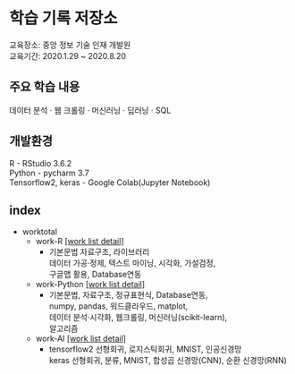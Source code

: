 # 학습 기록 저장소

교육장소: 중앙 정보 기술 인재 개발원   
교육기간: 2020.1.29 ~ 2020.8.20
  
## 주요 학습 내용
데이터 분석 · 웹 크롤링 · 머신러닝 · 딥러닝 · SQL

## 개발환경
R - RStudio 3.6.2  
Python - pycharm 3.7  
Tensorflow2, keras - Google Colab(Jupyter Notebook)

## index
- worktotal
    - work-R [[work list detail]](https://github.com/skwang89/workspace/blob/master/worktotal/work-R/index)
        - 기본문법 자료구조, 라이브러리  
            데이터 가공·정제, 텍스트 마이닝, 시각화, 가설검정,  
            구글맵 활용, Database연동  
    - work-Python [[work list detail]](https://github.com/skwang89/workspace/blob/master/worktotal/work-Python/index)
        - 기본문법, 자료구조, 정규표현식, Database연동,  
            numpy, pandas, 워드클라우드, matplot,  
            데이터 분석·시각화, 웹크롤링, 머신러닝(scikit-learn),  
            알고리즘
    - work-AI [[work list detail]](https://github.com/skwang89/workspace/blob/master/worktotal/work-AI/index)
        - tensorflow2 선형회귀, 로지스틱회귀, MNIST, 인공신경망   
            keras 선형회귀, 분류, MNIST, 합성곱 신경망(CNN), 순환 신경망(RNN)  
